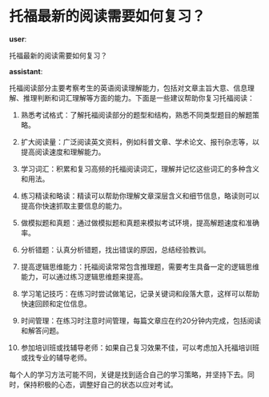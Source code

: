  # 托福最新的阅读需要如何复习？                                                                                                                                                                                             
                                                                                                                                                                                                                
                                                                                                                                                                             
**user**: 

托福最新的阅读需要如何复习？                                                                                                                                                                      
                                                                                                                                                                             
**assistant**: 

托福阅读部分主要考察考生的英语阅读理解能力，包括对文章主旨大意、信息理解、推理判断和词汇理解等方面的能力。下面是一些建议帮助你复习托福阅读：

1. 熟悉考试格式：了解托福阅读部分的题型和结构，熟悉不同类型题目的解题策略。

2. 扩大阅读量：广泛阅读英文资料，例如科普文章、学术论文、报刊杂志等，以提高阅读速度和理解能力。

3. 学习词汇：积累和复习高频的托福阅读词汇，理解并记忆这些词汇的多种含义和用法。

4. 练习精读和略读：精读可以帮助你理解文章深层含义和细节信息，略读则可以提高你快速抓取主要信息的能力。

5. 做模拟题和真题：通过做模拟题和真题来模拟考试环境，提高解题速度和准确率。

6. 分析错题：认真分析错题，找出错误的原因，总结经验教训。

7. 提高逻辑思维能力：托福阅读常常包含推理题，需要考生具备一定的逻辑思维能力，可以通过练习逻辑思维题来提高。

8. 学习笔记技巧：在练习时尝试做笔记，记录关键词和段落大意，这样可以帮助快速回顾和定位信息。

9. 时间管理：在练习时注意时间管理，每篇文章应在约20分钟内完成，包括阅读和解答问题。

10. 参加培训班或找辅导老师：如果自己复习效果不佳，可以考虑加入托福培训班或找专业的辅导老师。

每个人的学习方法可能不同，关键是找到适合自己的学习策略，并坚持下去。同时，保持积极的心态，调整好自己的状态以应对考试。                                                                                                                                                                      
      